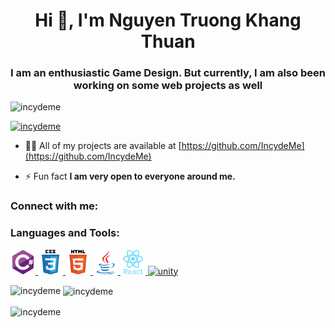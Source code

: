 <h1 align="center">Hi 👋, I'm Nguyen Truong Khang Thuan</h1>
<h3 align="center">I am an enthusiastic Game Design. But currently, I am also been working on some web projects as well</h3>

<p align="left"> <img src="https://komarev.com/ghpvc/?username=incydeme&label=Profile%20views&color=0e75b6&style=flat" alt="incydeme" /> </p>

<p align="left"> <a href="https://github.com/ryo-ma/github-profile-trophy"><img src="https://github-profile-trophy.vercel.app/?username=incydeme" alt="incydeme" /></a> </p>

- 👨‍💻 All of my projects are available at [https://github.com/IncydeMe](https://github.com/IncydeMe)

- ⚡ Fun fact **I am very open to everyone around me.**

<h3 align="left">Connect with me:</h3>
<p align="left">
</p>

<h3 align="left">Languages and Tools:</h3>
<p align="left"> <a href="https://www.w3schools.com/cs/" target="_blank" rel="noreferrer"> <img src="https://raw.githubusercontent.com/devicons/devicon/master/icons/csharp/csharp-original.svg" alt="csharp" width="40" height="40"/> </a> <a href="https://www.w3schools.com/css/" target="_blank" rel="noreferrer"> <img src="https://raw.githubusercontent.com/devicons/devicon/master/icons/css3/css3-original-wordmark.svg" alt="css3" width="40" height="40"/> </a> <a href="https://www.w3.org/html/" target="_blank" rel="noreferrer"> <img src="https://raw.githubusercontent.com/devicons/devicon/master/icons/html5/html5-original-wordmark.svg" alt="html5" width="40" height="40"/> </a> <a href="https://www.java.com" target="_blank" rel="noreferrer"> <img src="https://raw.githubusercontent.com/devicons/devicon/master/icons/java/java-original.svg" alt="java" width="40" height="40"/> </a> <a href="https://reactjs.org/" target="_blank" rel="noreferrer"> <img src="https://raw.githubusercontent.com/devicons/devicon/master/icons/react/react-original-wordmark.svg" alt="react" width="40" height="40"/> </a> <a href="https://unity.com/" target="_blank" rel="noreferrer"> <img src="https://www.vectorlogo.zone/logos/unity3d/unity3d-icon.svg" alt="unity" width="40" height="40"/> </a> </p>

<p><img align="left" src="https://github-readme-stats.vercel.app/api/top-langs?username=incydeme&show_icons=true&locale=en&layout=compact" alt="incydeme" /></p>

<p>&nbsp;<img align="center" src="https://github-readme-stats.vercel.app/api?username=incydeme&show_icons=true&locale=en" alt="incydeme" /></p>

<p><img align="center" src="https://github-readme-streak-stats.herokuapp.com/?user=incydeme&" alt="incydeme" /></p>

